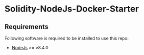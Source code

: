 # Solidity-NodeJs-Docker-Starter

## Requirements

Following software is required to be installed to use this repo:
 * [NodeJs](https://nodejs.org/en/) >= v8.4.0